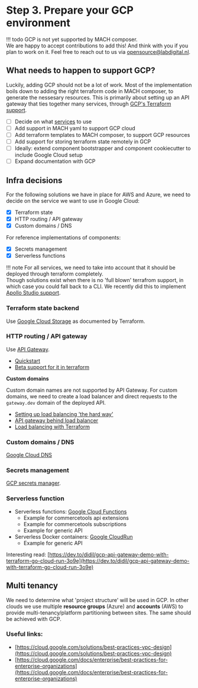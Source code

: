# Step 3. Prepare your GCP environment

!!! todo
    GCP is not yet supported by MACH composer.<br>
    We are happy to accept contributions to add this! And think with you if you plan to work on it. Feel free to reach out to us via [opensource@labdigital.nl](mailto:opensource@labdigital.nl).

## What needs to happen to support GCP?

Luckily, adding GCP should not be a lot of work. Most of the implementation boils down to adding the right terraform code in MACH composer, to generate the nessesary resources. This is primarily about setting up an API gateway that ties together many services, through [GCP's Terraform support](https://registry.terraform.io/providers/hashicorp/google/latest/docs).

- [ ] Decide on what [services](#infra-decisions) to use
- [ ] Add support in MACH yaml to support GCP cloud
- [ ] Add terraform templates to MACH composer, to support GCP resources
- [ ] Add support for storing terraform state remotely in GCP
- [ ] Ideally: extend component bootstrapper and component cookiecutter to include Google Cloud setup
- [ ] Expand documentation with GCP

## Infra decisions

For the following solutions we have in place for AWS and Azure, we need to decide on the service we want to use in Google Cloud:

- [x] Terraform state
- [x] HTTP routing / API gateway
- [x] Custom domains / DNS

For reference implementations of components:

- [x] Secrets management
- [x] Serverless functions

!!! note
    For all services, we need to take into account that it should be deployed through terraform completely.<br>
    Though solutions exist when there is no 'full blown' terrafrom support, in which case you could fall back to a CLI. We recently did this to implement [Apollo Studio support](https://github.com/labd/mach-composer/pull/78).

### Terraform state backend

Use [Google Cloud Storage](https://www.terraform.io/docs/language/settings/backends/gcs.html) as documented by Terraform.

### HTTP routing / API gateway

Use [API Gateway](https://registry.terraform.io/providers/hashicorp/google/latest/docs/resources/api_gateway_api).

- [Quickstart](https://cloud.google.com/api-gateway/docs/get-started-cloud-functions)
- [Beta support for it in terraform](https://registry.terraform.io/providers/hashicorp/google/latest/docs/resources/api_gateway_api)


**Custom domains**

Custom domain names are not supported by API Gateway. 
For custom domains, we need to create a load balancer and direct requests to the `gateway.dev` domain of the deployed API.

- [Setting up load balancing 'the hard way'](https://cloud.google.com/blog/topics/developers-practitioners/serverless-load-balancing-terraform-hard-way)
- [API gateway behind load balancer](https://medium.com/swlh/google-api-gateway-and-load-balancer-cdn-9692b7a976df)
- [Load balancing with Terraform](https://cloud.google.com/community/tutorials/modular-load-balancing-with-terraform)

### Custom domains / DNS

[Google Cloud DNS](https://registry.terraform.io/providers/hashicorp/google/latest/docs/resources/dns_record_set)

### Secrets management

[GCP secrets manager](https://registry.terraform.io/providers/hashicorp/google/latest/docs/resources/secret_manager_secret).

### Serverless function

- Serverless functions: [Google Cloud Functions](https://registry.terraform.io/providers/hashicorp/google/latest/docs/resources/cloudfunctions_function)
    - Example for commercetools api extensions
    - Example for commercetools subscriptions
    - Example for generic API
- Serverless Docker containers: [Google CloudRun](https://registry.terraform.io/providers/hashicorp/google/latest/docs/resources/cloud_run_service)
    - Example for generic API

Interesting read: [https://dev.to/didil/gcp-api-gateway-demo-with-terraform-go-cloud-run-3o9e](https://dev.to/didil/gcp-api-gateway-demo-with-terraform-go-cloud-run-3o9e)

## Multi tenancy

We need to determine what 'project structure' will be used in GCP. 
In other clouds we use multiple **resource groups** (Azure) and **accounts** (AWS) to provide multi-tenancy/platform partitioning between sites. 
The same should be achieved with GCP.
### Useful links:

  - [https://cloud.google.com/solutions/best-practices-vpc-design](https://cloud.google.com/solutions/best-practices-vpc-design)
  - [https://cloud.google.com/docs/enterprise/best-practices-for-enterprise-organizations](https://cloud.google.com/docs/enterprise/best-practices-for-enterprise-organizations)
